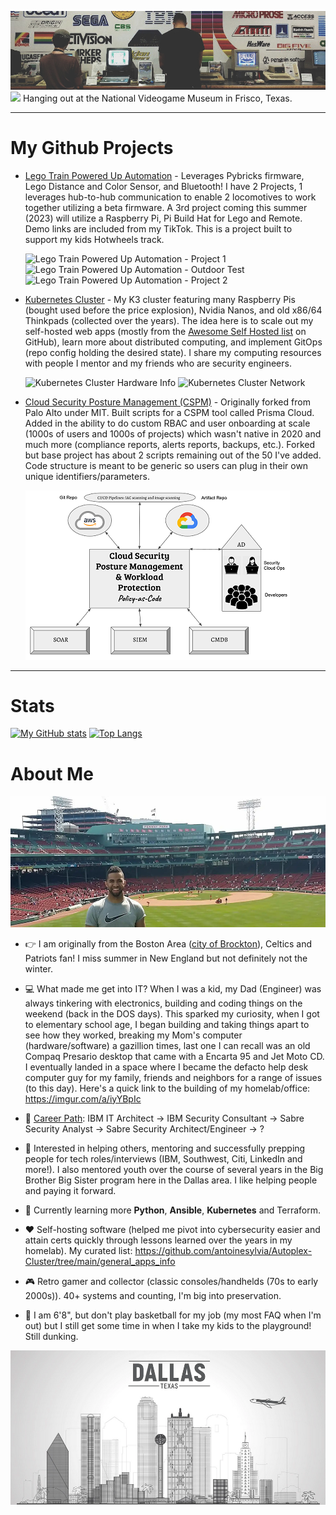 ![banner](https://github.com/antoinesylvia/antoinesylvia/blob/main/banner.jpg)
![](https://komarev.com/ghpvc/?username=antoinesylvia&color=grey) Hanging out at the National Videogame Museum in Frisco, Texas.

------------------------------
# My Github Projects
* [Lego Train Powered Up Automation](https://github.com/antoinesylvia/dfw_metroplex_poweredup_train) - Leverages Pybricks firmware, Lego Distance and Color Sensor, and Bluetooth! I have 2 Projects, 1 leverages hub-to-hub communication to enable 2 locomotives to work together utilizing a beta firmware. A 3rd project coming this summer (2023) will utilize a Raspberry Pi, Pi Build Hat for Lego and Remote. Demo links are included from my TikTok. This is a project built to support my kids Hotwheels track. 

  ![Lego Train Powered Up Automation - Project 1](https://github.com/antoinesylvia/dfw_metroplex_poweredup_train/blob/8380397289f0077545aec01b9a945f6d8fc9f5ff/zz_train_demo/project1.gif)
  ![Lego Train Powered Up Automation - Outdoor Test](https://github.com/antoinesylvia/dfw_metroplex_poweredup_train/blob/8380397289f0077545aec01b9a945f6d8fc9f5ff/zz_train_demo/outdoor_test.gif)
  ![Lego Train Powered Up Automation - Project 2](https://github.com/antoinesylvia/dfw_metroplex_poweredup_train/blob/8380397289f0077545aec01b9a945f6d8fc9f5ff/zz_train_demo/project2.gif)

* [Kubernetes Cluster](https://github.com/antoinesylvia/Autoplex-Cluster) - My K3 cluster featuring many Raspberry Pis (bought used before the price explosion), Nvidia Nanos, and old x86/64 Thinkpads (collected over the years). The idea here is to scale out my self-hosted web apps (mostly from the [Awesome Self Hosted list](https://github.com/awesome-selfhosted/awesome-selfhosted) on GitHub), learn more about distributed computing, and implement GitOps (repo config holding the desired state). I share my computing resources with people I mentor and my friends who are security engineers.

  ![Kubernetes Cluster Hardware Info](https://github.com/antoinesylvia/Autoplex-Cluster/blob/a698782fab9cfef6df0b7fffd59080a50aa8da3a/hardware_info/lab.gif)
  ![Kubernetes Cluster Network](https://github.com/antoinesylvia/Autoplex-Cluster/blob/ab7a396ae3047457d9c3b55385e86922708b22ae/hardware_info/network.gif)

* [Cloud Security Posture Management (CSPM)](https://github.com/antoinesylvia/pc-toolbox) - Originally forked from Palo Alto under MIT. Built scripts for a CSPM tool called Prisma Cloud. Added in the ability to do custom RBAC and user onboarding at scale (1000s of users and 1000s of projects) which wasn't native in 2020 and much more (compliance reports, alerts reports, backups, etc.). Forked but base project has about 2 scripts remaining out of the 50 I've added. Code structure is meant to be generic so users can plug in their own unique identifiers/parameters.

  ![CSPM](https://github.com/antoinesylvia/antoinesylvia/blob/c79f41d952ae252e547172428cb22b1b1f4f171e/z-cspm_.png)
  
* * * *

# Stats
[![My GitHub stats](https://github-readme-stats.vercel.app/api?username=antoinesylvia&theme=dark&show_icons=true)](https://github.com/anuraghazra/github-readme-stats)
[![Top Langs](https://github-readme-stats.vercel.app/api/top-langs/?username=antoinesylvia&theme=dark&show_icons=true)](https://github.com/anuraghazra/github-readme-stats)

# About Me
![Boston](https://github.com/antoinesylvia/antoinesylvia/blob/f474daa30a7410869dbdd60be384bf89055ebd38/fenway.jpg)


-   :point_right: I am originally from the Boston Area ([city of Brockton](https://www.youtube.com/watch?v=icGphpZFYVw&t=1127s)), Celtics and Patriots fan! I miss summer in New England but not definitely not the winter.
-   :computer: What made me get into IT? When I was a kid, my Dad (Engineer) was always tinkering with electronics, building and coding things on the weekend (back in the DOS days). This sparked my curiosity, when I got to elementary school age, I began building and taking things apart to see how they worked, breaking my Mom's computer (hardware/software) a gazillion times, last one I can recall was an old Compaq Presario desktop that came with a Encarta 95 and Jet Moto CD. I eventually landed in a space where I became the defacto help desk computer guy for my family, friends and neighbors for a range of issues (to this day). Here's a quick link to the building of my homelab/office: https://imgur.com/a/iyYBpIc
-   :construction_worker: [Career Path](https://www.linkedin.com/in/antoinesylvia/): IBM IT Architect -> IBM Security Consultant -> Sabre Security Analyst -> Sabre Security Architect/Engineer -> ?
-   :monocle_face: Interested in helping others, mentoring and successfully prepping people for tech roles/interviews (IBM, Southwest, Citi, LinkedIn and more!). I also mentored youth over the course of several years in the Big Brother Big Sister program here in the Dallas area. I like helping people and paying it forward. 
-   :seedling: Currently learning more **Python**, **Ansible**, **Kubernetes** and Terraform.
-   :heart: Self-hosting software (helped me pivot into cybersecurity easier and attain certs quickly through lessons learned over the years in my homelab). My curated list: https://github.com/antoinesylvia/Autoplex-Cluster/tree/main/general_apps_info
-   :video_game: Retro gamer and collector (classic consoles/handhelds (70s to early 2000s)). 40+ systems and counting, I'm big into preservation.

-   :basketball: I am 6'8", but don't play basketball for my job (my most FAQ when I'm out) but I still get some time in when I take my kids to the playground! Still dunking.




![banner0](https://github.com/antoinesylvia/antoinesylvia/blob/main/dallas.PNG)
